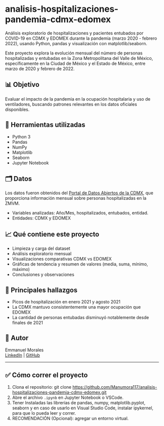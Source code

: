 # analisis-hospitalizaciones-pandemia-cdmx-edomex
Análisis exploratorio de hospitalizaciones y pacientes entubados por COVID-19 en CDMX y EDOMEX durante la pandemia (marzo 2020 - febrero 2022), usando Python, pandas y visualización con matplotlib/seaborn.

Este proyecto explora la evolución mensual del número de personas hospitalizadas y entubadas en la Zona Metropolitana del Valle de México, específicamente en la Ciudad de México y el Estado de México, entre marzo de 2020 y febrero de 2022.

## 📊 Objetivo

Evaluar el impacto de la pandemia en la ocupación hospitalaria y uso de ventiladores, buscando patrones relevantes en los datos oficiales disponibles.

## 🧰 Herramientas utilizadas

- Python 3
- Pandas
- NumPy
- Matplotlib
- Seaborn
- Jupyter Notebook

## 🗂️ Datos

Los datos fueron obtenidos del [Portal de Datos Abiertos de la CDMX](https://datos.cdmx.gob.mx/), que proporciona información mensual sobre personas hospitalizadas en la ZMVM.

- Variables analizadas: Año/Mes, hospitalizados, entubados, entidad.
- Entidades: CDMX y EDOMEX

## 📈 Qué contiene este proyecto

- Limpieza y carga del dataset
- Análisis exploratorio mensual
- Visualizaciones comparativas CDMX vs EDOMEX
- Gráficas de tendencia y resumen de valores (media, suma, mínimo, máximo)
- Conclusiones y observaciones

## 📌 Principales hallazgos

- Picos de hospitalización en enero 2021 y agosto 2021
- La CDMX mantuvo consistentemente una mayor ocupación que EDOMEX
- La cantidad de personas entubadas disminuyó notablemente desde finales de 2021

## 🧠 Autor

Emmanuel Morales  
[LinkedIn](https://www.linkedin.com/in/tu-usuario/) | [GitHub](https://github.com/tuusuario)

---

## ✅ Cómo correr el proyecto

1. Clona el repositorio: git clone https://github.com/Manumora117/analisis-hospitalizaciones-pandemia-cdmx-edomex.git
2. Abre el archivo `.ipynb` en Jupyter Notebook o VSCode.
3. Tener Instaladas las librerías de pandas, numpy, matplotlib.pyplot, seaborn y en caso de usarlo en Visual Studio Code, instalar ipykernel, para que lo pueda leer y correr.
4. RECOMENDACIÓN (Opcional): agregar un entorno virtual.
